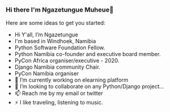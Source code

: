 ### Hi there I'm Ngazetungue Muheue👋


Here are some ideas to get you started:

- Hi Y'all, I’m Ngazetungue
- I'm based in Windhoek, Namibia
- Python Software Foundation Fellow.
- Python Namibia co-founder and executive board member.
- PyCon Africa organiser/executive - 2020.
- Django Namibia community Chair.
- PyCon Namibia organiser
- 🔭 I’m currently working on elearning platform
- 👯 I’m looking to collaborate on any Python/Django project...
- 📫 Reach me by my email or twitter
- ⚡ I like traveling, listening to music.
